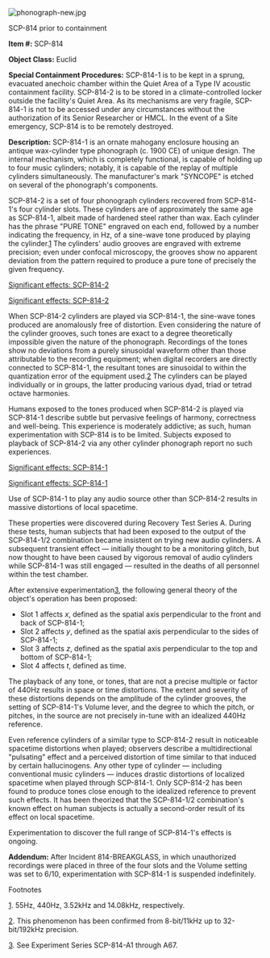 ![phonograph-new.jpg](http://scp-wiki.wdfiles.com/local--files/scp-814/phonograph-new.jpg)

SCP-814 prior to containment

**Item #:** SCP-814

**Object Class:** Euclid

**Special Containment Procedures:** SCP-814-1 is to be kept in a sprung, evacuated anechoic chamber within the Quiet Area of a Type IV acoustic containment facility. SCP-814-2 is to be stored in a climate-controlled locker outside the facility's Quiet Area. As its mechanisms are very fragile, SCP-814-1 is not to be accessed under any circumstances without the authorization of its Senior Researcher or HMCL. In the event of a Site emergency, SCP-814 is to be remotely destroyed.

**Description:** SCP-814-1 is an ornate mahogany enclosure housing an antique wax-cylinder type phonograph (c. 1900 CE) of unique design. The internal mechanism, which is completely functional, is capable of holding up to four music cylinders; notably, it is capable of the replay of multiple cylinders simultaneously. The manufacturer's mark "SYNCOPE" is etched on several of the phonograph's components.

SCP-814-2 is a set of four phonograph cylinders recovered from SCP-814-1's four cylinder slots. These cylinders are of approximately the same age as SCP-814-1, albeit made of hardened steel rather than wax. Each cylinder has the phrase "PURE TONE" engraved on each end, followed by a number indicating the frequency, in Hz, of a sine-wave tone produced by playing the cylinder.[1](javascript:;) The cylinders' audio grooves are engraved with extreme precision; even under confocal microscopy, the grooves show no apparent deviation from the pattern required to produce a pure tone of precisely the given frequency.

[Significant effects: SCP-814-2](javascript:;)

[Significant effects: SCP-814-2](javascript:;)

When SCP-814-2 cylinders are played via SCP-814-1, the sine-wave tones produced are anomalously free of distortion. Even considering the nature of the cylinder grooves, such tones are exact to a degree theoretically impossible given the nature of the phonograph. Recordings of the tones show no deviations from a purely sinusoidal waveform other than those attributable to the recording equipment; when digital recorders are directly connected to SCP-814-1, the resultant tones are sinusoidal to within the quantization error of the equipment used.[2](javascript:;) The cylinders can be played individually or in groups, the latter producing various dyad, triad or tetrad octave harmonies.

Humans exposed to the tones produced when SCP-814-2 is played via SCP-814-1 describe subtle but pervasive feelings of harmony, correctness and well-being. This experience is moderately addictive; as such, human experimentation with SCP-814 is to be limited. Subjects exposed to playback of SCP-814-2 via any other cylinder phonograph report no such experiences.

[Significant effects: SCP-814-1](javascript:;)

[Significant effects: SCP-814-1](javascript:;)

Use of SCP-814-1 to play any audio source other than SCP-814-2 results in massive distortions of local spacetime.

These properties were discovered during Recovery Test Series A. During these tests, human subjects that had been exposed to the output of the SCP-814-1/2 combination became insistent on trying new audio cylinders. A subsequent transient effect — initially thought to be a monitoring glitch, but now thought to have been caused by vigorous removal of audio cylinders while SCP-814-1 was still engaged — resulted in the deaths of all personnel within the test chamber.

After extensive experimentation[3](javascript:;), the following general theory of the object's operation has been proposed:

*   Slot 1 affects _x_, defined as the spatial axis perpendicular to the front and back of SCP-814-1;
*   Slot 2 affects _y_, defined as the spatial axis perpendicular to the sides of SCP-814-1;
*   Slot 3 affects _z_, defined as the spatial axis perpendicular to the top and bottom of SCP-814-1;
*   Slot 4 affects _t_, defined as time.

The playback of any tone, or tones, that are not a precise multiple or factor of 440Hz results in space or time distortions. The extent and severity of these distortions depends on the amplitude of the cylinder grooves, the setting of SCP-814-1's Volume lever, and the degree to which the pitch, or pitches, in the source are not precisely in-tune with an idealized 440Hz reference.

Even reference cylinders of a similar type to SCP-814-2 result in noticeable spacetime distortions when played; observers describe a multidirectional "pulsating" effect and a perceived distortion of time similar to that induced by certain hallucinogens. Any other type of cylinder — including conventional music cylinders — induces drastic distortions of localized spacetime when played through SCP-814-1. Only SCP-814-2 has been found to produce tones close enough to the idealized reference to prevent such effects. It has been theorized that the SCP-814-1/2 combination's known effect on human subjects is actually a second-order result of its effect on local spacetime.

Experimentation to discover the full range of SCP-814-1's effects is ongoing.

**Addendum:** After Incident 814-BREAKGLASS, in which unauthorized recordings were placed in three of the four slots and the Volume setting was set to 6/10, experimentation with SCP-814-1 is suspended indefinitely.

Footnotes

[1](javascript:;). 55Hz, 440Hz, 3.52kHz and 14.08kHz, respectively.

[2](javascript:;). This phenomenon has been confirmed from 8-bit/11kHz up to 32-bit/192kHz precision.

[3](javascript:;). See Experiment Series SCP-814-A1 through A67.